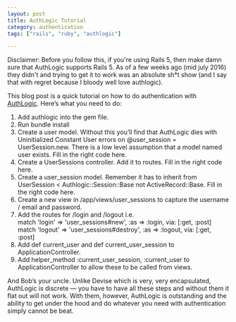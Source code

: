 ```yaml
---
layout: post
title: AuthLogic Tutorial
category: authentication
tags: ["rails", "ruby", "authlogic"]

---
```

Disclaimer: Before you follow this, if you're using Rails 5, then make damn sure that AuthLogic supports Rails 5.  As of a few weeks ago (mid july 2016) they didn't and trying to get it to work was an absolute sh*t show (and I say that with regret because I bloody well love authlogic).

This blog post is a quick tutorial on how to do authentication with [AuthLogic](https://github.com/binarylogic/authlogic).  Here’s what you need to do:

1.  Add authlogic into the gem file.
2.  Run bundle install
3.  Create a user model. Without this you’ll find that AuthLogic dies with Uninitialized Constant User errors on @user_session = UserSession.new.  There is a low level assumption that a model named user exists.  Fill in the right code here.
4.  Create a UserSessions controller.  Add it to routes.  Fill in the right code here.
5.  Create a user_session model.  Remember it has to inherit from UserSession < Authlogic::Session::Base not ActiveRecord::Base.  Fill in the right code here.
6.  Create a new view in /app/views/user_sessions to capture the username / email and password.
7.  Add the routes for /login and /logout i.e. <br/>
match 'login' => 'user_sessions#new', :as => :login, via: [:get, :post]<br/>
match 'logout' => 'user_sessions#destroy', :as => :logout, via: [:get, :post]<br/>
8.  Add def current_user and def current_user_session to ApplicationController.
9.  Add helper_method :current_user_session, :current_user to ApplicationController to allow these to be called from views.

And Bob’s your uncle.  Unlike Devise which is very, very encapsulated, AuthLogic is discrete — you have to have all these steps and without them it flat out will not work.  With them, however, AuthLogic is outstanding and the ability to get under the hood and do whatever you need with authentication simply cannot be beat.